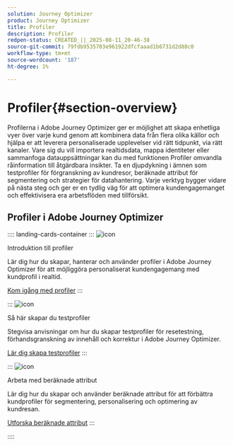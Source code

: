 ```yaml
---
solution: Journey Optimizer
product: Journey Optimizer
title: Profiler
description: Profiler
redpen-status: CREATED_||_2025-08-11_20-46-38
source-git-commit: 79fdb9535703e961922dfcfaaad1b6731d2d88c0
workflow-type: tm+mt
source-wordcount: '187'
ht-degree: 1%

---
```



# Profiler{#section-overview}

Profilerna i Adobe Journey Optimizer ger er möjlighet att skapa enhetliga vyer över varje kund genom att kombinera data från flera olika källor och hjälpa er att leverera personaliserade upplevelser vid rätt tidpunkt, via rätt kanaler. Vare sig du vill importera realtidsdata, mappa identiteter eller sammanfoga datauppsättningar kan du med funktionen Profiler omvandla råinformation till åtgärdbara insikter. Ta en djupdykning i ämnen som testprofiler för förgranskning av kundresor, beräknade attribut för segmentering och strategier för datahantering. Varje verktyg bygger vidare på nästa steg och ger er en tydlig väg för att optimera kundengagemanget och effektivisera era arbetsflöden med tillförsikt.

## Profiler i Adobe Journey Optimizer

:::: landing-cards-container
:::
![icon](https://cdn.experienceleague.adobe.com/icons/circle-play.svg)

Introduktion till profiler

Lär dig hur du skapar, hanterar och använder profiler i Adobe Journey Optimizer för att möjliggöra personaliserat kundengagemang med kundprofil i realtid.

[Kom igång med profiler](../using/audience/get-started-profiles.md)
:::

:::
![icon](https://cdn.experienceleague.adobe.com/icons/list-check.svg)

Så här skapar du testprofiler

Stegvisa anvisningar om hur du skapar testprofiler för resetestning, förhandsgranskning av innehåll och korrektur i Adobe Journey Optimizer.

[Lär dig skapa testprofiler](../using/audience/creating-test-profiles.md)
:::

:::
![icon](https://cdn.experienceleague.adobe.com/icons/bullseye.svg)

Arbeta med beräknade attribut

Lär dig hur du skapar och använder beräknade attribut för att förbättra kundprofiler för segmentering, personalisering och optimering av kundresan.

[Utforska beräknade attribut](../using/audience/computed-attributes.md)
:::

::::
